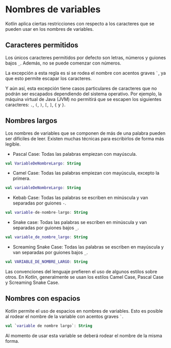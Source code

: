 # Nombres de variables

Kotlin aplica ciertas restricciones con respecto a los caracteres que se pueden usar en los nombres de variables.

## Caracteres permitidos

Los únicos caracteres permitidos por defecto son letras, números y guiones bajos `_`.
Además, no se puede comenzar con números.

La excepción a esta regla es si se rodea el nombre con acentos graves `` ` ``, ya que esto permite escapar los caracteres.

Y aún así, esta excepción tiene casos particulares de caracteres que no podrán ser escapados dependiendo del sistema operativo.
Por ejemplo, la máquina virtual de Java (JVM) no permitirá que se escapen los siguientes caracteres: `.`, `(`, `)`, `[`, `]`, `{` y `}`.

## Nombres largos

Los nombres de variables que se componen de más de una palabra pueden ser difíciles de leer.
Existen muchas técnicas para escribirlos de forma más legible.

- Pascal Case: Todas las palabras empiezan con mayúscula.

```kotlin
val VariableDeNombreLargo: String
```

- Camel Case: Todas las palabras empiezan con mayúscula, excepto la primera.
  
```kotlin
val variableDeNombreLargo: String
```

- Kebab Case: Todas las palabras se escriben en minúscula y van separadas por guiones `-`.

```kotlin
val variable-de-nombre-largo: String
```

- Snake case: Todas las palabras se escriben en minúscula y van separadas por guiones bajos `_`.
  
```kotlin
val variable_de_nombre_largo: String
```

- Screaming Snake Case: Todas las palabras se escriben en mayúscula y van separadas por guiones bajos `_`.

```kotlin
val VARIABLE_DE_NOMBRE_LARGO: String
```

Las convenciones del lenguaje prefieren el uso de algunos estilos sobre otros.
En Kotlin, generalmente se usan los estilos Camel Case, Pascal Case y Screaming Snake Case.

## Nombres con espacios

Kotlin permite el uso de espacios en nombres de variables.
Esto es posible al rodear el nombre de la variable con acentos graves `` ` ``.

```kotlin
val `variable de nombre largo`: String
```

Al momento de usar esta variable se deberá rodear el nombre de la misma forma.
